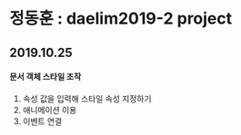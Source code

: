 # 정동훈 : daelim2019-2 project
## 2019.10.25
#### 문서 객체 스타일 조작
1. 속성 값을 입력해 스타일 속성 지정하기
2. 애니메이션 이용
3. 이벤트 연결 
